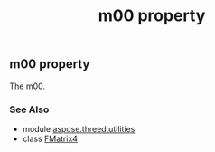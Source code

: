 ﻿---
title: m00 property
second_title: Aspose.3D for Python via .NET API References
description: 
type: docs
weight: 70
url: /python-net/aspose.threed.utilities/fmatrix4/m00/
is_root: false
---

## m00 property


The m00.

### See Also
* module [aspose.threed.utilities](../../)
* class [FMatrix4](/3d/python-net/aspose.threed.utilities/fmatrix4)

